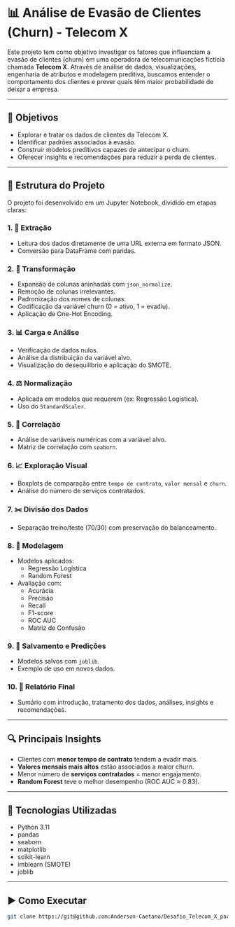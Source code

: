 # 📊 Análise de Evasão de Clientes (Churn) - Telecom X

Este projeto tem como objetivo investigar os fatores que influenciam a evasão de clientes (churn) em uma operadora de telecomunicações fictícia chamada **Telecom X**. Através de análise de dados, visualizações, engenharia de atributos e modelagem preditiva, buscamos entender o comportamento dos clientes e prever quais têm maior probabilidade de deixar a empresa.

---

## 🧠 Objetivos

- Explorar e tratar os dados de clientes da Telecom X.
- Identificar padrões associados à evasão.
- Construir modelos preditivos capazes de antecipar o churn.
- Oferecer insights e recomendações para reduzir a perda de clientes.

---

## 📁 Estrutura do Projeto

O projeto foi desenvolvido em um Jupyter Notebook, dividido em etapas claras:

### 1. 📌 Extração
- Leitura dos dados diretamente de uma URL externa em formato JSON.
- Conversão para DataFrame com pandas.

### 2. 🧼 Transformação
- Expansão de colunas aninhadas com `json_normalize`.
- Remoção de colunas irrelevantes.
- Padronização dos nomes de colunas.
- Codificação da variável churn (0 = ativo, 1 = evadiu).
- Aplicação de One-Hot Encoding.

### 3. 📊 Carga e Análise
- Verificação de dados nulos.
- Análise da distribuição da variável alvo.
- Visualização do desequilíbrio e aplicação do SMOTE.

### 4. ⚖️ Normalização
- Aplicada em modelos que requerem (ex: Regressão Logística).
- Uso do `StandardScaler`.

### 5. 🔁 Correlação
- Análise de variáveis numéricas com a variável alvo.
- Matriz de correlação com `seaborn`.

### 6. 📈 Exploração Visual
- Boxplots de comparação entre `tempo de contrato`, `valor mensal` e `churn`.
- Análise do número de serviços contratados.

### 7. ✂️ Divisão dos Dados
- Separação treino/teste (70/30) com preservação do balanceamento.

### 8. 🤖 Modelagem
- Modelos aplicados:
  - Regressão Logística
  - Random Forest
- Avaliação com:
  - Acurácia
  - Precisão
  - Recall
  - F1-score
  - ROC AUC
  - Matriz de Confusão

### 9. 💾 Salvamento e Predições
- Modelos salvos com `joblib`.
- Exemplo de uso em novos dados.

### 10. 📝 Relatório Final
- Sumário com introdução, tratamento dos dados, análises, insights e recomendações.

---

## 🔍 Principais Insights

- Clientes com **menor tempo de contrato** tendem a evadir mais.
- **Valores mensais mais altos** estão associados a maior churn.
- Menor número de **serviços contratados** = menor engajamento.
- **Random Forest** teve o melhor desempenho (ROC AUC ≈ 0.83).

---

## 📌 Tecnologias Utilizadas

- Python 3.11
- pandas
- seaborn
- matplotlib
- scikit-learn
- imblearn (SMOTE)
- joblib

---

## ▶️ Como Executar

```bash
git clone https://git@github.com:Anderson-Caetano/Desafio_Telecom_X_parte2.ipynb.git
